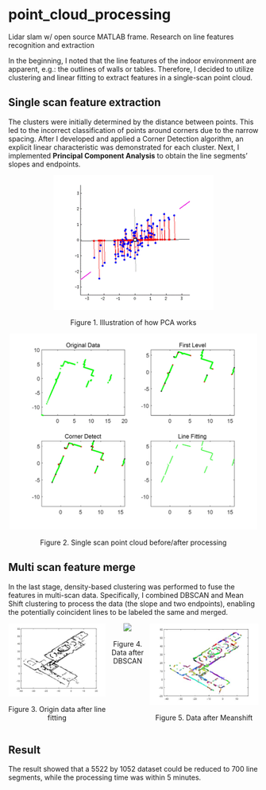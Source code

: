 # point_cloud_processing
Lidar slam w/ open source MATLAB frame. Research on line features recognition and extraction

In the beginning, I noted that the line features of the 
indoor environment are apparent, e.g.: the outlines of walls or tables. Therefore, I decided to 
utilize clustering and linear fitting to extract features in a single-scan point cloud. <br>
## Single scan feature extraction
The clusters were initially determined by the distance between points. This led to the incorrect 
classification of points around corners due to the narrow spacing. After I developed and 
applied a Corner Detection algorithm, an explicit linear characteristic was demonstrated for 
each cluster. Next, I implemented **Principal Component Analysis** to obtain the line segments’ 
slopes and endpoints. <br>

<div style="text-align: center;">
  <img src="images/pointcloud_pca.gif" alt="PCA_principle">
  <p>Figure 1. Illustration of how PCA works</p>
</div>

<div style="text-align: center;">
  <img src="images/pointcloud_singlescan.jpg" alt="single_scan" width='500' length='500'>
  <p>Figure 2. Single scan point cloud before/after processing</p>
</div>

## Multi scan feature merge
In the last stage, density-based clustering was performed to fuse the features in 
multi-scan data. Specifically, I combined DBSCAN and Mean Shift clustering to 
process the data (the slope and two endpoints), enabling the potentially coincident lines to be 
labeled the same and merged. <br>


<div style="display: flex; justify-content: space-around;">
  <div style="text-align: center;">
    <img src="images/pointcloud_multiscan_origin.jpg" alt="mult_orig">
    <p>Figure 3. Origin data after line fitting</p>
  </div>

  <div style="text-align: center;">
    <img src="images/pointcloud_multiscan_dbscan.jpg alt="mult_db" style="width: 200px;">
    <p>Figure 4. Data after DBSCAN</p>
  </div>
  
  <div style="text-align: center;">
    <img src="images/pointcloud_multiscan_meanshift.jpg" alt="mult_ms">
    <p>Figure 5. Data after Meanshift</p>
  </div>   
</div>

## Result
The result showed that a 5522 by 1052 dataset could be 
reduced to 700 line segments, while the processing time was within 5 minutes.
